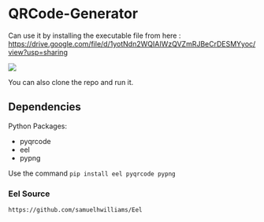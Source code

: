 # QRCode-Generator

Can use it by installing the executable file from here : https://drive.google.com/file/d/1yotNdn2WQIAIWzQVZmRJBeCrDESMYyoc/view?usp=sharing

<img src="https://github.com/settingsingh/QRCode-Generator/blob/master/AppUI.PNG">

You can also clone the repo and run it.

## Dependencies


Python Packages:
 * pyqrcode
 * eel
 * pypng
 
Use the command ```pip install eel pyqrcode pypng```


### Eel Source
```https://github.com/samuelhwilliams/Eel```

